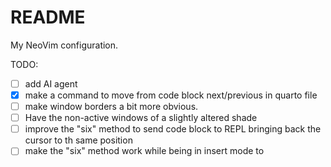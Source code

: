 # README

My NeoVim configuration. 

TODO:
- [ ] add AI agent
- [x] make a command to move from code block next/previous in quarto file
- [ ] make window borders a bit more obvious. 
- [ ] Have the non-active windows of a slightly altered shade
- [ ] improve the "six" method to send code block to REPL bringing back the cursor to th same position
- [ ] make the "six" method work while being in insert mode to
